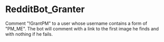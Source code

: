 # RedditBot_Granter
Comment "!GrantPM" to a user whose username contains a form of "PM_ME". The bot will comment with a link to the first image he finds and with nothing if he fails.
